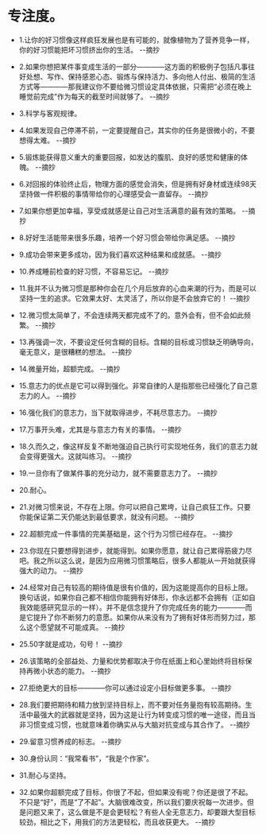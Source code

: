 # 专注度。

- 1.让你的好习惯像这样疯狂发展也是有可能的，就像植物为了营养竞争一样，你的好习惯能把坏习惯挤出你的生活。 --摘抄

- 2.如果你想把某件事变成生活的一部分————这方面的积极例子包括凡事往好处想、写作、保持感恩心态、锻炼与保持活力、多向他人付出、极简的生活方式等————那我建议你不要给微习惯设定具体依据，只需把“必须在晚上睡觉前完成”作为每天的截至时间就够了。 --摘抄

- 3.科学与客观规律。

- 4.如果发现自己停滞不前，一定要提醒自己，其实你的任务是很微小的，不要想得太难。 --摘抄

- 5.锻炼能获得意义重大的重要回报，如发达的腹肌、良好的感觉和健康的体魄。 --摘抄

- 6.对回报的体验终止后，物理方面的感觉会消失，但是拥有好身材或连续98天坚持做一件积极的事情带给你的心理感受会一直留存。 --摘抄

- 7.如果你想更加幸福，享受成就感是让自己对生活满意的最有效的策略。 --摘抄

- 8.好好生活能带来很多乐趣，培养一个好习惯会带给你满足感。 --摘抄

- 9.成功会带来更多成功，因为我们喜欢这种结果和成就感。 --摘抄

- 10.养成睡前检查的好习惯，不容易忘记。 --摘抄

- 11.我并不认为微习惯是那种你会在几个月后放弃的心血来潮的行为，而是可以坚持一生的追求。它效果太好、太灵活了，所以你是不会放弃它的！ --摘抄

- 12.微习惯太简单了，不会连续两天都完成不了的。意外会有，但不会如此频繁。 --摘抄

- 13.再强调一次，不要设定任何含糊的目标。含糊的目标或习惯缺乏明确导向，毫无意义，是很糟糕的想法。 --摘抄

- 14.微量开始，超额完成。 --摘抄

- 15.意志力的优点是它可以得到强化。非常自律的人是指那些已经强化了自己意志力的人。 --摘抄

- 16.强化我们的意志力，当下就取得进步，不耗尽意志力。 --摘抄

- 17.万事开头难，尤其是与意志力有关的事情。 --摘抄

- 18.久而久之，像这样反复不断地强迫自己执行可实现地任务，我们的意志力就会变得更强大。这就叫练习。 --摘抄

- 19.一旦你有了做某件事的充分动力，就不需要意志力了。 --摘抄

- 20.耐心。

- 21.对微习惯来说，不存在上限。你可以把自己累垮，让自己疯狂工作。只要你能保证第二天仍能达到最低要求，就没有问题。 --摘抄

- 22.超额完成一件事情的完美基础是，这个行为习惯已经存在。 --摘抄

- 23.你现在只要想得到进步，就能得到。如果你愿意，就让自己累得筋疲力尽吧。我之所以这么说，是因为应用微习惯策略后，很多人都能从一开始就获得强大的动力。 --摘抄

- 24.经常对自己有较高的期待值是很有价值的，因为这能提高你的目标上限。换句话说，如果你自己都不相信你能拥有好体形，你永远都不会拥有（正如自我效能感研究显示的一样）。并不是信念提升了你完成任务的能力————而是它提升了你不断努力的意愿。如果你从来没有为了拥有好体形而努力过，那么这个愿望就不可能成真。 --摘抄

- 25.50字就是成功，句号！ --摘抄

- 26.该策略的全部益处、力量和优势都取决于你在纸面上和心里始终将目标保持再微小状态的能力。 --摘抄

- 27.拒绝更大的目标————你可以通过设定小目标做更多事。 --摘抄

- 28.我们要把期待和精力放到坚持目标上，而不要对任务量抱有较高期待。生活中最强大的武器就是坚持，因为这是让行为转变成习惯的唯一途径，而且当非习惯变成习惯，也就意味着你确实从与大脑对抗变成与其合作了。 --摘抄

- 29.留意习惯养成的标志。 --摘抄

- 30.身份认同：“我常看书”，“我是个作家”。

- 31.耐心与坚持。

- 32.如果你超额完成了目标，你很了不起，但如果没有呢？你还是很了不起。不只是“好”，而是“了不起”。大脑很难改变，所以我们要庆祝每一次进步。但是问题又来了，这么做是不是会更轻松？有些人全无意志力，却要跟大型目标较劲，相比之下，用我们的方法更轻松，而且收获更大。 --摘抄
